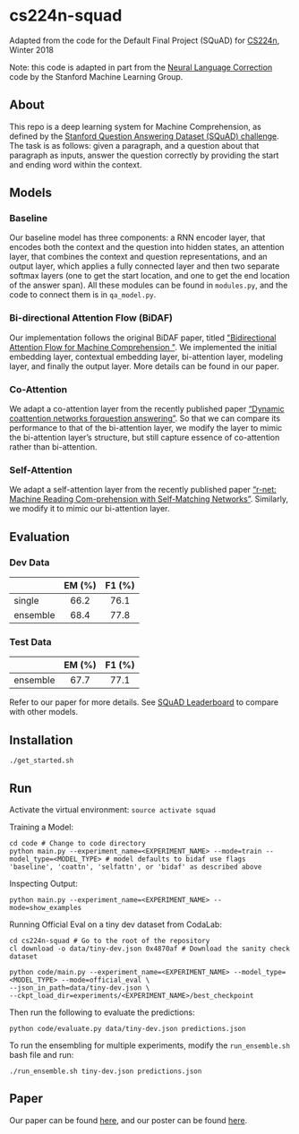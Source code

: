 # cs224n-squad
Adapted from the code for the Default Final Project (SQuAD) for [CS224n](http://web.stanford.edu/class/cs224n/), Winter 2018

Note: this code is adapted in part from the [Neural Language Correction](https://github.com/stanfordmlgroup/nlc/) code by the Stanford Machine Learning Group.

## About

This repo is a deep learning system for Machine Comprehension, as defined by the [Stanford Question Answering Dataset (SQuAD) challenge](https://rajpurkar.github.io/SQuAD-explorer/). The task is as follows: given a paragraph, and a question about that paragraph as inputs, answer the question correctly by providing the start and ending word within the context.

## Models

### Baseline

Our baseline model has three components: a RNN encoder layer, that encodes both the context and the question into hidden states, an attention layer, that combines the context and question representations, and an output layer, which applies a fully connected layer and then two separate softmax layers (one to get the start location, and one to get the end location of the answer span). All these modules can be found in ```modules.py```, and the code to connect them is in ```qa_model.py```.

### Bi-directional Attention Flow (BiDAF)

Our implementation follows the original BiDAF paper, titled ["Bidirectional Attention Flow for Machine Comprehension
"](https://arxiv.org/abs/1611.01603). We implemented the initial embedding layer, contextual embedding layer, bi-attention layer, modeling layer, and finally the output layer. More details can be found in our paper.

### Co-Attention

We adapt a co-attention layer from the recently published paper [“Dynamic coattention networks forquestion answering”](https://arxiv.org/abs/1611.01604). So that we can compare its performance to that of the bi-attention layer, we modify the layer to mimic the bi-attention layer’s structure, but still capture essence of co-attention rather than bi-attention.

### Self-Attention

We adapt a self-attention layer from the recently published paper [“r-net:  Machine Reading Com-prehension with Self-Matching Networks”](https://www.microsoft.com/en-us/research/wp-content/uploads/2017/05/r-net.pdf). Similarly, we modify it to mimic our bi-attention layer.

## Evaluation

### Dev Data

|          | EM (%) | F1 (%) |
| -------- |:------:|:------:|
| single   | 66.2   | 76.1   |
| ensemble | 68.4   | 77.8   |

### Test Data

|          | EM (%) | F1 (%) |
| -------- |:------:|:------:|
| ensemble | 67.7   | 77.1   |

Refer to our paper for more details.
See [SQuAD Leaderboard](https://rajpurkar.github.io/SQuAD-explorer/) to compare with other models.

## Installation

```
./get_started.sh
```

## Run

Activate the virtual environment: ```source activate squad```

Training a Model:

```
cd code # Change to code directory
python main.py --experiment_name=<EXPERIMENT_NAME> --mode=train --model_type=<MODEL_TYPE> # model defaults to bidaf use flags 'baseline', 'coattn', 'selfattn', or 'bidaf' as described above
```

Inspecting Output:

```
python main.py --experiment_name=<EXPERIMENT_NAME> --mode=show_examples
```

Running Official Eval on a tiny dev dataset from CodaLab:

```
cd cs224n-squad # Go to the root of the repository
cl download -o data/tiny-dev.json 0x4870af # Download the sanity check dataset

python code/main.py --experiment_name=<EXPERIMENT_NAME> --model_type=<MODEL_TYPE> --mode=official_eval \
--json_in_path=data/tiny-dev.json \
--ckpt_load_dir=experiments/<EXPERIMENT_NAME>/best_checkpoint
```

Then run the following to evaluate the predictions:

```
python code/evaluate.py data/tiny-dev.json predictions.json
```

To run the ensembling for multiple experiments, modify the `run_ensemble.sh` bash file and run:

```
./run_ensemble.sh tiny-dev.json predictions.json
```

## Paper

Our paper can be found [here](http://web.stanford.edu/class/cs224n/reports/6857497.pdf), and our poster can be found [here](https://ezshen.github.io/files/cs224n_final_poster.pdf).

